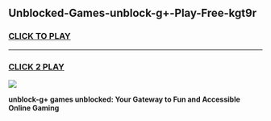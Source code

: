 
## Unblocked-Games-unblock-g+-Play-Free-kgt9r
<h3>
<a href="https://premium76.site?title=unblock-g+&ref=21A">CLICK TO PLAY</a></h3>
<hr>

<h3>
<a href="https://premium76.site?title=unblock-g+&ref=21A">CLICK 2 PLAY</a>
  
</h3>

<a href="https://premium76.site?title=unblock-g+&ref=21A"><img src="https://clearcache.store/games.png"></a>


**unblock-g+ games unblocked: Your Gateway to Fun and Accessible Online Gaming**
